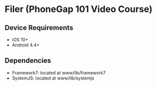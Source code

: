# Filer (PhoneGap 101 Video Course)


## Device Requirements

* iOS 10+
* Android 4.4+

## Dependencies

* Framework7: located at www/lib/framework7
* SystemJS: located at www/lib/systemjs
